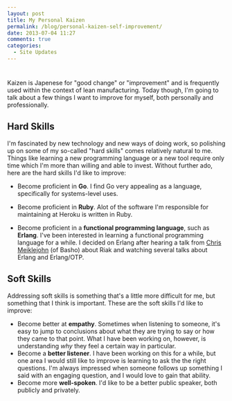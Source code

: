 ```yaml
---
layout: post
title: My Personal Kaizen
permalink: /blog/personal-kaizen-self-improvement/
date: 2013-07-04 11:27
comments: true
categories: 
  - Site Updates
---
```

# 

Kaizen is Japenese for "good change" or "improvement" and is frequently
used within the context of lean manufacturing. Today though, I'm going
to talk about a few things I want to improve for myself, both personally
and professionally.

## Hard Skills

I'm fascinated by new technology and new ways of doing work, so
polishing up on some of my so-called "hard skills" comes relatively
natural to me. Things like learning a new programming language or a new
tool require only time which I'm more than willing and able to invest.
Without further ado, here are the hard skills I'd like to improve:

* Become proficient in **Go**. I find Go very appealing as a
  language, specifically for systems-level uses.
* Become proficient in **Ruby**. Alot of the software I'm
  responsible for maintaining at Heroku is written in Ruby.
* Become proficient in a **functional programming language**,
  such as **Erlang**. I've been interested in learning a functional
  programming language for a while. I decided on Erlang after hearing a
  talk from [Chris Meiklejohn][1] (of Basho) about Riak and watching
  several talks about Erlang and Erlang/OTP.

  [1]: http://christophermeiklejohn.com/

## Soft Skills

Addressing soft skills is something that's a little more difficult for
me, but something that I think is important. These are the soft skills I'd
like to improve:

* Become better at **empathy**. Sometimes when listening to someone,
  it's easy to jump to conclusions about what they are trying to say or
  how they came to that point. What I have been working on, however, is
  understanding *why* they feel a certain way in particular.
* Become a **better listener**. I have been working on this for a while,
  but one area I would still like to improve is learning to ask the the right
  questions. I'm always impressed when someone follows up something I
  said with an engaging question, and I would love to gain that ability.
* Become more **well-spoken**. I'd like to be a better public speaker,
  both publicly and privately.

